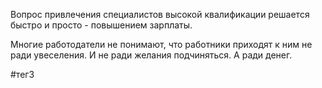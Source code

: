 Вопрос привлечения специалистов высокой квалификации решается быстро и просто - повышением зарплаты. 

Многие работодатели не понимают, что работники приходят к ним не ради увеселения. И не ради желания подчиняться. А ради денег. 

#тег3
